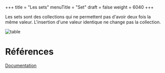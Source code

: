 +++
title = "Les sets"
menuTitle = "Set"
draft = false
weight = 6040
+++

Les sets sont des collections qui ne permettent pas d'avoir deux fois la même valeur. L'insertion d'une valeur identique ne change pas la collection.


![table](/INF111/images/sets.png)

# Références
[Documentation](https://docs.oracle.com/javase/8/docs/api/java/util/Set.html)
